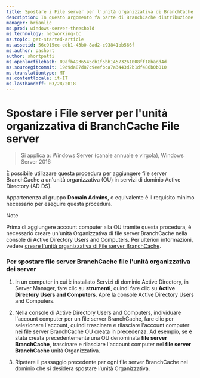 ```yaml
---
title: Spostare i File server per l'unità organizzativa di BranchCache File server
description: In questo argomento fa parte di BranchCache distribuzione Guide per Windows Server 2016, che illustra come distribuire BranchCache in modalità cache distribuita e ospitato per ottimizzare l'utilizzo della larghezza di banda WAN nelle succursali
manager: brianlic
ms.prod: windows-server-threshold
ms.technology: networking-bc
ms.topic: get-started-article
ms.assetid: 56c915ec-edb1-43b0-8ad2-c93841bb566f
ms.author: pashort
author: shortpatti
ms.openlocfilehash: 09afb4936545cb1f5bb14573261008ff18badd4d
ms.sourcegitcommit: 19d9da87d87c9eefbca7a3443d2b1df486b0b010
ms.translationtype: MT
ms.contentlocale: it-IT
ms.lasthandoff: 03/28/2018
---
```

# <a name="move-file-servers-to-the-branchcache-file-servers-organizational-unit"></a>Spostare i File server per l'unità organizzativa di BranchCache File server

>Si applica a: Windows Server (canale annuale e virgola), Windows Server 2016

È possibile utilizzare questa procedura per aggiungere file server BranchCache a un'unità organizzativa (OU) in servizi di dominio Active Directory (AD DS).  
  
Appartenenza al gruppo **Domain Admins**, o equivalente è il requisito minimo necessario per eseguire questa procedura.  
  
> [!NOTE]  
> Prima di aggiungere account computer alla OU tramite questa procedura, è necessario creare un'unità Organizzativa di file server BranchCache nella console di Active Directory Users and Computers. Per ulteriori informazioni, vedere [creare l'unità organizzativa di File server BranchCache](../../branchcache/deploy/Create-the-BranchCache-File-Servers-Organizational-Unit.md).  
  
### <a name="to-move-file-servers-to-the-branchcache-file-servers-organizational-unit"></a>Per spostare file server BranchCache file l'unità organizzativa dei server  
  
1.  In un computer in cui è installato Servizi di dominio Active Directory, in Server Manager, fare clic su **strumenti**, quindi fare clic su **Active Directory Users and Computers**. Apre la console Active Directory Users and Computers.  
  
2.  Nella console di Active Directory Users and Computers, individuare l'account computer per un file server BranchCache, fare clic per selezionare l'account, quindi trascinare e rilasciare l'account computer nei file server BranchCache OU creata in precedenza. Ad esempio, se è stata creata precedentemente una OU denominata **file server BranchCache**, trascinare e rilasciare l'account computer nel **file server BranchCache** unità Organizzativa.  
  
3.  Ripetere il passaggio precedente per ogni file server BranchCache nel dominio che si desidera spostare l'unità Organizzativa.  
  


